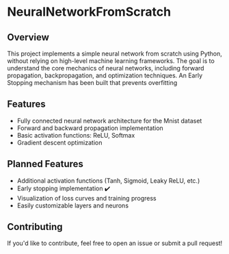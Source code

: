 # NeuralNetworkFromScratch

## Overview
This project implements a simple neural network from scratch using Python, without relying on high-level machine learning frameworks. 
The goal is to understand the core mechanics of neural networks, including forward propagation, backpropagation, and optimization techniques.
An Early Stopping mechanism has been built that prevents overfitting

## Features
- Fully connected neural network architecture for the Mnist dataset
- Forward and backward propagation implementation
- Basic activation functions: ReLU, Softmax
- Gradient descent optimization

## Planned Features
- Additional activation functions (Tanh, Sigmoid, Leaky ReLU, etc.)
- Early stopping implementation ✔️
- Visualization of loss curves and training progress
- Easily customizable layers and neurons 

## Contributing
If you'd like to contribute, feel free to open an issue or submit a pull request!

